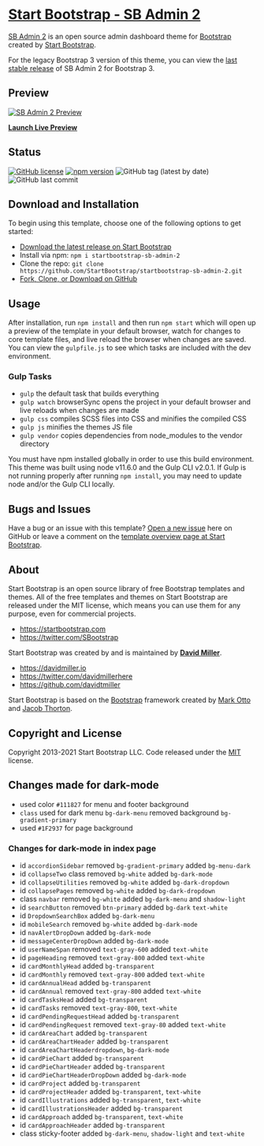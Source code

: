 # [Start Bootstrap - SB Admin 2](https://startbootstrap.com/theme/sb-admin-2/)

[SB Admin 2](https://startbootstrap.com/theme/sb-admin-2/) is an open source admin dashboard theme for [Bootstrap](https://getbootstrap.com/) created by [Start Bootstrap](https://startbootstrap.com/).

For the legacy Bootstrap 3 version of this theme, you can view the [last stable release](https://github.com/StartBootstrap/startbootstrap-sb-admin-2/releases/tag/v3.3.7%2B1) of SB Admin 2 for Bootstrap 3.

## Preview

[![SB Admin 2 Preview](http://sigmasolutions.pk/images/sbAdmin2-dark.png)](https://startbootstrap.github.io/startbootstrap-sb-admin-2/)

**[Launch Live Preview]([https://startbootstrap.github.io/startbootstrap-sb-admin-2/](https://shahryarahmad.github.io/startbootstrap-sb-admin-2-dark-light-mode/))**

## Status

[![GitHub license](https://img.shields.io/badge/license-MIT-blue.svg)](https://raw.githubusercontent.com/StartBootstrap/startbootstrap-sb-admin-2/master/LICENSE)
[![npm version](https://img.shields.io/npm/v/startbootstrap-sb-admin-2.svg)](https://www.npmjs.com/package/startbootstrap-sb-admin-2)
![GitHub tag (latest by date)](https://img.shields.io/github/v/tag/shahryarahmad/startbootstrap-sb-admin-2-dark-light-mode)
![GitHub last commit](https://img.shields.io/github/last-commit/shahryarahmad/startbootstrap-sb-admin-2-dark-light-mode)
## Download and Installation

To begin using this template, choose one of the following options to get started:

- [Download the latest release on Start Bootstrap](https://startbootstrap.com/theme/sb-admin-2/)
- Install via npm: `npm i startbootstrap-sb-admin-2`
- Clone the repo: `git clone https://github.com/StartBootstrap/startbootstrap-sb-admin-2.git`
- [Fork, Clone, or Download on GitHub](https://github.com/StartBootstrap/startbootstrap-sb-admin-2)

## Usage

After installation, run `npm install` and then run `npm start` which will open up a preview of the template in your default browser, watch for changes to core template files, and live reload the browser when changes are saved. You can view the `gulpfile.js` to see which tasks are included with the dev environment.

### Gulp Tasks

- `gulp` the default task that builds everything
- `gulp watch` browserSync opens the project in your default browser and live reloads when changes are made
- `gulp css` compiles SCSS files into CSS and minifies the compiled CSS
- `gulp js` minifies the themes JS file
- `gulp vendor` copies dependencies from node_modules to the vendor directory

You must have npm installed globally in order to use this build environment. This theme was built using node v11.6.0 and the Gulp CLI v2.0.1. If Gulp is not running properly after running `npm install`, you may need to update node and/or the Gulp CLI locally.

## Bugs and Issues

Have a bug or an issue with this template? [Open a new issue](https://github.com/shahryarahmad/startbootstrap-sb-admin-2-dark-light-mode/pulls) here on GitHub or leave a comment on the [template overview page at Start Bootstrap](https://shahryarahmad.github.io/startbootstrap-sb-admin-2-dark-light-mode/).

## About

Start Bootstrap is an open source library of free Bootstrap templates and themes. All of the free templates and themes on Start Bootstrap are released under the MIT license, which means you can use them for any purpose, even for commercial projects.

- <https://startbootstrap.com>
- <https://twitter.com/SBootstrap>

Start Bootstrap was created by and is maintained by **[David Miller](https://davidmiller.io/)**.

- <https://davidmiller.io>
- <https://twitter.com/davidmillerhere>
- <https://github.com/davidtmiller>

Start Bootstrap is based on the [Bootstrap](https://getbootstrap.com/) framework created by [Mark Otto](https://twitter.com/mdo) and [Jacob Thorton](https://twitter.com/fat).

## Copyright and License

Copyright 2013-2021 Start Bootstrap LLC. Code released under the [MIT](https://github.com/StartBootstrap/startbootstrap-resume/blob/master/LICENSE) license.

Changes made for dark-mode
--------------------------

- used color `#111827` for menu and footer background
- `class` used for dark menu `bg-dark-menu`
  removed background `bg-gradient-primary`
- used `#1F2937` for page background
### Changes for dark-mode in index page
- id  `accordionSidebar` removed `bg-gradient-primary` added `bg-menu-dark`
- id  `collapseTwo` class removed  `bg-white` added `bg-dark-mode`
- id `collapseUtilities` removed `bg-white` added `bg-dark-dropdown`
- id `collapsePages` removed `bg-white` added `bg-dark-dropdown`
- class `navbar` removed `bg-white` added `bg-dark-menu` and `shadow-light`
- id `searchButton` removed `btn-primary` added `bg-dark` `text-white`
- id `DropdownSearchBox` added `bg-dark-menu`
- id `mobileSearch` removed `bg-white` added `bg-dark-mode`
- id `navAlertDropDown` added `bg-dark-mode`
- id `messageCenterDropDown` added `bg-dark-mode`
- id `userNameSpan` removed `text-gray-600` added `text-white`
- id `pageHeading` removed `text-gray-800` added `text-white`
- id `cardMonthlyHead` added `bg-transparent`
- id `cardMonthly` removed `text-gray-800` added `text-white`
- id `cardAnnualHead` added `bg-transparent`
- id `cardAnnual` removed `text-gray-800` added `text-white`
- id `cardTasksHead` added `bg-transparent`
- id `cardTasks` removed `text-gray-800`, `text-white`
- id `cardPendingRequestHead` added `bg-transparent`
- id `cardPendingRequest` removed `text-gray-80` added `text-white`
- id `cardAreaChart` added `bg-transparent` 
- id `cardAreaChartHeader` added `bg-transparent`
- id `cardAreaChartHeaderdropdown`, `bg-dark-mode`
- id `cardPieChart` added `bg-transparent`
- id `cardPieChartHeader` added `bg-transparent`
- id `cardPieChartHeaderDropDown` added `bg-dark-mode`
- id `cardProject` added `bg-transparent`
- id `cardProjectHeader` added `bg-transparent`, `text-white`
- id `cardIllustrations` added `bg-transparent`, `text-white`
- id `cardIllustrationsHeader` added `bg-transparent`
- id `cardApproach` added `bg-transparent`, `text-white`
- id `cardApproachHeader` added `bg-transparent`
- class sticky-footer added `bg-dark-menu`, `shadow-light` and `text-white`